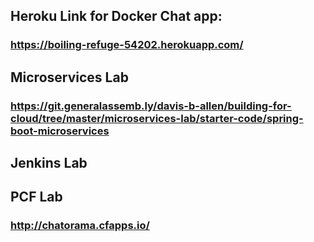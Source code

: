 ## Heroku Link for Docker Chat app:
### https://boiling-refuge-54202.herokuapp.com/

## Microservices Lab
### https://git.generalassemb.ly/davis-b-allen/building-for-cloud/tree/master/microservices-lab/starter-code/spring-boot-microservices

## Jenkins Lab 

## PCF Lab
### http://chatorama.cfapps.io/